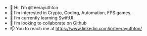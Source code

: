 - 👋 Hi, I’m @teerayuthton
- 👀 I’m interested in Crypto, Coding, Automation, FPS games.
- 🌱 I’m currently learning SwiftUI
- 💞️ I’m looking to collaborate on Github
- 📫 You to reach me at https://www.linkedin.com/in/teerayuthton/

<!---
teerayuthton/teerayuthton is a ✨ special ✨ repository because its `README.md` (this file) appears on your GitHub profile.
You can click the Preview link to take a look at your changes.
--->
